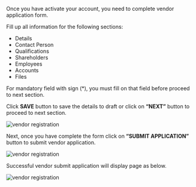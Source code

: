 Once you have activate your account, you need to complete vendor application form.

Fill up all information for the following sections:

* Details
* Contact Person
* Qualifications
* Shareholders
* Employees
* Accounts
* Files


For mandatory field with sign (*), you must fill on that field before proceed to next section.

Click **SAVE** button to save the details to draft or click on **“NEXT”** button to proceed to next section.

![vendor registration](/assets/docs/register4.png)

Next, once you have complete the form click on **“SUBMIT APPLICATION”**  button to submit vendor application.

![vendor registration](/assets/docs/register5.png)

Successful vendor submit application will display page as below.

![vendor registration](/assets/docs/register6.png)
